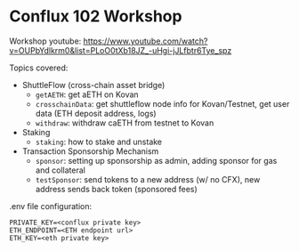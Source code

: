 # Conflux 102 Workshop

Workshop youtube: https://www.youtube.com/watch?v=OUPbYdlkrm0&list=PLoO0tXb18JZ_-uHgi-jJLfbtr6Tye_spz

Topics covered:
* ShuttleFlow (cross-chain asset bridge)
   * `getAETH`: get aETH on Kovan
   * `crosschainData`: get shuttleflow node info for Kovan/Testnet, get user data (ETH deposit address, logs)
   * `withdraw`: withdraw caETH from testnet to Kovan
* Staking
   * `staking`: how to stake and unstake
* Transaction Sponsorship Mechanism
   * `sponsor`: setting up sponsorship as admin, adding sponsor for gas and collateral
   * `testSponsor`: send tokens to a new address (w/ no CFX), new address sends back token (sponsored fees)

.env file configuration:
```
PRIVATE_KEY=<conflux private key>
ETH_ENDPOINT=<ETH endpoint url>
ETH_KEY=<eth private key>
```

